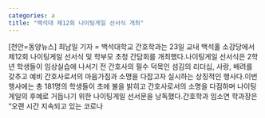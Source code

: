 ```yaml
---
categories: a
title: "백석대 제12회 나이팅게일 선서식 개최"
---
```

[천안=동양뉴스] 최남일 기자 = 백석대학교 간호학과는 23일 교내 백석홀 소강당에서 제12회 나이팅게일 선서식 및 학부모 초청 간담회를 개최했다.나이팅게일 선서식은 2학년 학생들이 임상실습에 나서기 전 간호사의 필수 덕목인 섬김의 리더십, 사랑, 배려를 갖추고 예비 간호사로서의 마음가짐과 소명을 다잡고자 실시하는 상징적인 행사다.이번 행사에는 총 181명의 학생들이 초에 불을 밝히고 간호사로서의 소명을 다짐하며 나이팅게일의 후예로 거듭나기 위한 나이팅게일 선서문을 낭독했다.간호학과 임소연 학과장은 “오랜 시간 지속되고 있는 코로나